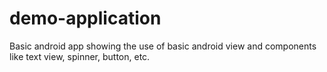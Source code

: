 # demo-application
Basic android app showing the use of basic android view and components like text view, spinner, button, etc.

